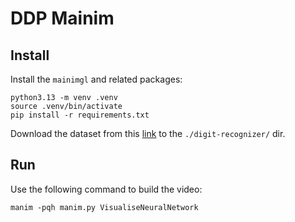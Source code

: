 # DDP Mainim

## Install

Install the `mainimgl` and related packages:

``` shell
python3.13 -m venv .venv
source .venv/bin/activate
pip install -r requirements.txt
```

Download the dataset from this [link](https://www.kaggle.com/competitions/digit-recognizer/data) to the `./digit-recognizer/` dir.

## Run

Use the following command to build the video:

``` shell
manim -pqh manim.py VisualiseNeuralNetwork
```
